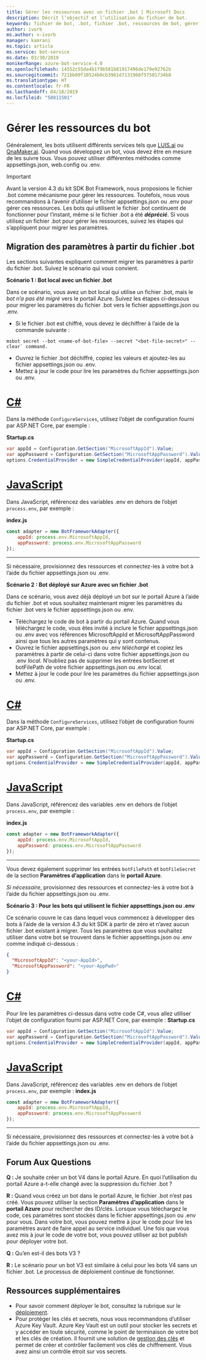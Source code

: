 ```yaml
---
title: Gérer les ressources avec un fichier .bot | Microsoft Docs
description: Décrit l’objectif et l’utilisation du fichier de bot.
keywords: fichier de bot, .bot, fichier .bot, ressources de bot, gérer les ressources de bot
author: ivorb
ms.author: v-ivorb
manager: kamrani
ms.topic: article
ms.service: bot-service
ms.date: 03/30/2019
monikerRange: azure-bot-service-4.0
ms.openlocfilehash: 14552c55da4b1f9b581b81917496de179e92762b
ms.sourcegitcommit: 721bb09f10524b0cb3961d7131966f57501734b8
ms.translationtype: HT
ms.contentlocale: fr-FR
ms.lasthandoff: 04/18/2019
ms.locfileid: "58811501"
---
```

# <a name="manage-bot-resources"></a>Gérer les ressources du bot

Généralement, les bots utilisent différents services tels que [LUIS.ai](https://luis.ai) ou [QnaMaker.ai](https://qnamaker.ai). Quand vous développez un bot, vous devez être en mesure de les suivre tous. Vous pouvez utiliser différentes méthodes comme appsettings.json, web.config ou .env. 

> [!IMPORTANT]
> Avant la version 4.3 du kit SDK Bot Framework, nous proposions le fichier .bot comme mécanisme pour gérer les ressources. Toutefois, nous vous recommandons à l’avenir d’utiliser le fichier appsettings.json ou .env pour gérer ces ressources. Les bots qui utilisent le fichier .bot continuent de fonctionner pour l’instant, même si le fichier .bot a été **_déprécié_**. Si vous utilisez un fichier .bot pour gérer les ressources, suivez les étapes qui s’appliquent pour migrer les paramètres. 

## <a name="migrating-settings-from-bot-file"></a>Migration des paramètres à partir du fichier .bot
Les sections suivantes expliquent comment migrer les paramètres à partir du fichier .bot. Suivez le scénario qui vous convient.

**Scénario 1 : Bot local avec un fichier .bot**

Dans ce scénario, vous avez un bot local qui utilise un fichier .bot, mais le _bot n’a pas été migré_ vers le portail Azure. Suivez les étapes ci-dessous pour migrer les paramètres du fichier .bot vers le fichier appsettings.json ou .env.

- Si le fichier .bot est chiffré, vous devez le déchiffrer à l’aide de la commande suivante :

```cli
msbot secret --bot <name-of-bot-file> --secret "<bot-file-secret>" --clear` command.
```

- Ouvrez le fichier .bot déchiffré, copiez les valeurs et ajoutez-les au fichier appsettings.json ou .env.
- Mettez à jour le code pour lire les paramètres du fichier appsettings.json ou .env.

# <a name="ctabcsharp"></a>[C#](#tab/csharp)

Dans la méthode `ConfigureServices`, utilisez l’objet de configuration fourni par ASP.NET Core, par exemple : 

**Startup.cs**
```csharp
var appId = Configuration.GetSection("MicrosoftAppId").Value;
var appPassword = Configuration.GetSection("MicrosoftAppPassword").Value;
options.CredentialProvider = new SimpleCredentialProvider(appId, appPassword);
```
# <a name="javascripttabjs"></a>[JavaScript](#tab/js)

Dans JavaScript, référencez des variables .env en dehors de l’objet `process.env`, par exemple :
   
**index.js**

```js
const adapter = new BotFrameworkAdapter({
    appId: process.env.MicrosoftAppId,
    appPassword: process.env.MicrosoftAppPassword
});
```
---

Si nécessaire, provisionnez des ressources et connectez-les à votre bot à l’aide du fichier appsettings.json ou .env.

**Scénario 2 : Bot déployé sur Azure avec un fichier .bot**

Dans ce scénario, vous avez déjà déployé un bot sur le portail Azure à l’aide du fichier .bot et vous souhaitez maintenant migrer les paramètres du fichier .bot vers le fichier appsettings.json ou .env.

- Téléchargez le code de bot à partir du portail Azure. Quand vous téléchargez le code, vous êtes invité à inclure le fichier appsettings.json ou .env avec vos références MicrosoftAppId et MicrosoftAppPassword ainsi que tous les autres paramètres qui y sont contenus. 
- Ouvrez le fichier appsettings.json ou .env _téléchargé_ et copiez les paramètres à partir de celui-ci dans votre fichier appsettings.json ou .env _local_. N’oubliez pas de supprimer les entrées botSecret et botFilePath de votre fichier appsettings.json ou .env local.
- Mettez à jour le code pour lire les paramètres du fichier appsettings.json ou .env.

# <a name="ctabcsharp"></a>[C#](#tab/csharp)
Dans la méthode `ConfigureServices`, utilisez l’objet de configuration fourni par ASP.NET Core, par exemple : 

**Startup.cs**
```csharp
var appId = Configuration.GetSection("MicrosoftAppId").Value;
var appPassword = Configuration.GetSection("MicrosoftAppPassword").Value;
options.CredentialProvider = new SimpleCredentialProvider(appId, appPassword);
```
# <a name="javascripttabjs"></a>[JavaScript](#tab/js)
Dans JavaScript, référencez des variables .env en dehors de l’objet `process.env`, par exemple :
   
**index.js**

```js
const adapter = new BotFrameworkAdapter({
    appId: process.env.MicrosoftAppId,
    appPassword: process.env.MicrosoftAppPassword
});
```
---

Vous devez également supprimer les entrées `botFilePath` et `botFileSecret` de la section **Paramètres d’application** dans le **portail Azure**.

_Si nécessaire_, provisionnez des ressources et connectez-les à votre bot à l’aide du fichier appsettings.json ou .env.

**Scénario 3 : Pour les bots qui utilisent le fichier appsettings.json ou .env**

Ce scénario couvre le cas dans lequel vous commencez à développer des bots à l’aide de la version 4.3 du kit SDK à partir de zéro et n’avez aucun fichier .bot existant à migrer. Tous les paramètres que vous souhaitez utiliser dans votre bot se trouvent dans le fichier appsettings.json ou .env comme indiqué ci-dessous :

```JSON
{
  "MicrosoftAppId": "<your-AppId>",
  "MicrosoftAppPassword": "<your-AppPwd>"
}
```

# <a name="ctabcsharp"></a>[C#](#tab/csharp)

Pour lire les paramètres ci-dessus dans votre code C#, vous allez utiliser l’objet de configuration fourni par ASP.NET Core, par exemple : **Startup.cs**
```csharp
var appId = Configuration.GetSection("MicrosoftAppId").Value;
var appPassword = Configuration.GetSection("MicrosoftAppPassword").Value;
options.CredentialProvider = new SimpleCredentialProvider(appId, appPassword);
```

# <a name="javascripttabjs"></a>[JavaScript](#tab/js)
Dans JavaScript, référencez des variables .env en dehors de l’objet `process.env`, par exemple : **index.js**
```js
const adapter = new BotFrameworkAdapter({
    appId: process.env.MicrosoftAppId,
    appPassword: process.env.MicrosoftAppPassword
});
```

---

Si nécessaire, provisionnez des ressources et connectez-les à votre bot à l’aide du fichier appsettings.json ou .env.


## <a name="faq"></a>Forum Aux Questions
**Q :** Je souhaite créer un bot V4 dans le portail Azure. En quoi l’utilisation du portail Azure a-t-elle changé avec la suppression du fichier .bot ?

**R :** Quand vous créez un bot dans le portail Azure, le fichier .bot n’est pas créé. Vous pouvez utiliser la section **Paramètres d’application** dans le **portail Azure** pour rechercher des ID/clés. Lorsque vous téléchargez le code, ces paramètres sont stockés dans le fichier appsettings.json ou .env pour vous. Dans votre bot, vous pouvez mettre à jour le code pour lire les paramètres avant de faire appel au service individuel. Une fois que vous avez mis à jour le code de votre bot, vous pouvez utiliser az bot publish pour déployer votre bot.

**Q :** Qu’en est-il des bots V3 ?

**R :** Le scénario pour un bot V3 est similaire à celui pour les bots V4 sans un fichier .bot. Le processus de déploiement continue de fonctionner. 

## <a name="additional-resources"></a>Ressources supplémentaires
- Pour savoir comment déployer le bot, consultez la rubrique sur le [déploiement](../bot-builder-deploy-az-cli.md).
- Pour protéger les clés et secrets, nous vous recommandons d’utiliser Azure Key Vault. Azure Key Vault est un outil pour stocker les secrets et y accéder en toute sécurité, comme le point de terminaison de votre bot et les clés de création. Il fournit une solution de [gestion des clés](https://docs.microsoft.com/en-us/azure/key-vault/key-vault-whatis) et permet de créer et contrôler facilement vos clés de chiffrement. Vous avez ainsi un contrôle étroit sur vos secrets.


<!--

# Manage resources with a .bot file

Bots usually consume lots of different services, such as [LUIS.ai](https://luis.ai) or [QnaMaker.ai](https://qnamaker.ai). When you are developing a bot, there is no uniform place to store the metadata about the services that are in use.  This prevents us from building tooling that looks at a bot as a whole.

To address this problem, we have created a **.bot file** to act as the place to bring all service references together in one place to 
enable tooling.  For example, the Bot Framework Emulator ([V4](https://aka.ms/Emulator-wiki-getting-started)) uses a  .bot file to create a unified view over the connected services your bot consumes.  

With a .bot file, you can register services like:

* **Localhost** local debugger endpoints
* [**Azure Bot Service**](https://azure.microsoft.com/en-us/services/bot-service/) Azure Bot Service registrations.
* [**LUIS.AI**](https://www.luis.ai/) LUIS gives your bot the ability to communicate with people using natural language.. 
* [**QnA Maker**](https://qnamaker.ai/) Build, train and publish a simple question and answer bot based on FAQ URLs, structured documents or editorial content in minutes.
* [**Dispatch**](https://github.com/Microsoft/botbuilder-tools/tree/master/packages/Dispatch) models for dispatching across multiple services.
* [**Azure Application Insights**](https://azure.microsoft.com/en-us/services/application-insights/) for insights and bot analytics.
* [**Azure Blob Storage**](https://azure.microsoft.com/en-us/services/storage/blobs/) for bot state persistence. 
* [**Azure Cosmos DB**](https://azure.microsoft.com/en-us/services/cosmos-db/) - globally distributed, multi-model database service to persist bot state.

Apart from these, your bot might rely on other custom services. You can leverage the [generic service](https://github.com/Microsoft/botbuilder-tools/blob/master/packages/MSBot/docs/add-services.md) capability to connect a generic service configuration.

## When is a .bot file created? 
- If you create a bot using [Azure Bot Service](https://ms.portal.azure.com/#blade/Microsoft_Azure_Marketplace/GalleryResultsListBlade/selectedSubMenuItemId/%7B%22menuItemId%22%3A%22gallery%2FCognitiveServices_MP%2FBotService%22%2C%22resourceGroupId%22%3A%22%22%2C%22resourceGroupLocation%22%3A%22%22%2C%22dontDiscardJourney%22%3Afalse%2C%22launchingContext%22%3A%7B%22source%22%3A%5B%22GalleryFeaturedMenuItemPart%22%5D%2C%22menuItemId%22%3A%22CognitiveServices_MP%22%2C%22subMenuItemId%22%3A%22BotService%22%7D%7D), a .bot file is automatically created for you with list of connected services provisioned. The .bot is encrypted by default.
- If you create a bot using Bot Framework V4 SDK [Template](https://marketplace.visualstudio.com/items?itemName=BotBuilder.botbuilderv4) for Visual Studio or using Bot Builder [Yeoman Generator](https://www.npmjs.com/package/generator-botbuilder), a .bot file is automatically created. No connected services are provisioned in this flow and the bot file is not encrypted.
- If you are starting with [BotBuilder-samples](https://github.com/Microsoft/botbuilder-samples), every sample for Bot Framework V4 SDK includes a .bot file and the .bot file is not encrypted. 
- You can also create a bot file using the [MSBot](https://github.com/Microsoft/botbuilder-tools/blob/master/packages/MSBot/README.md) tool.

## What does a bot file look like? 
Take a look at a sample [.bot](https://github.com/Microsoft/botbuilder-tools/blob/master/packages/MSBot/docs/sample-bot-file.json) file.
To learn about encrypting and decrypting the .bot file, see [Bot Secrets](https://github.com/Microsoft/botbuilder-tools/blob/master/packages/MSBot/docs/bot-file-encryption.md).

## Why do I need a .bot file?

A .bot file is **not** a requirement to build bots with Bot Framework SDK. You can continue to use appsettings.json, web.config, env, 
keyvault or any mechanism you see fit to keep track of service references and keys that your bot depends on. However, to test
the bot using the Emulator, you'll need a .bot file. The good news is that Emulator can create a .bot file for testing. To do that, 
start the Emulator, click on the **create a new bot configuration** link on the Welcome page. In the dialog box that appears, type a **Bot name** and an **Endpoint URL**. Then connect.

The advantages of using .bot file are:
- Provides a standard way of storing resources regardless of the language/platform you use.   
- Bot Framework Emulator and CLI tools rely on and work great with tracking connected services in a consistent format (in a .bot file) 
- Elegant tooling solutions around services creation and management is harder without a well defined schema (.bot file).  


## Using .bot file in your Bot Framework SDK bot

You can use the .bot file to get service configuration information in your bot's code. The BotFramework-Configuration library available 
for [C#](https://www.nuget.org/packages/Microsoft.Bot.Configuration) and [JS](https://www.npmjs.com/package/botframework-config) helps you load a bot file and supports several methods to query and get the appropriate service configuration information.

## Additional resources
Refer to [MSBot](https://github.com/Microsoft/botbuilder-tools/blob/master/packages/MSBot/README.md) readme file for more information on using a bot file.

-->

